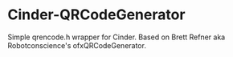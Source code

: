 # Cinder-QRCodeGenerator

Simple qrencode.h wrapper for Cinder. Based on Brett Refner aka Robotconscience's ofxQRCodeGenerator.
